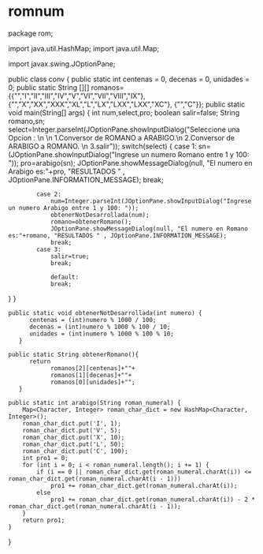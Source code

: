 # romnum
package rom;

import java.util.HashMap;
import java.util.Map;

import javax.swing.JOptionPane;

public class conv {
	public static int centenas = 0, decenas = 0, unidades = 0;
	public static String [][] romanos={{"","I","II","III","IV","V","VI","VII","VIII","IX"},
	         							{"","X","XX","XXX","XL","L","LX","LXX","LXX","XC"},
	         							{"","C"}};
	public static void main(String[] args) {
			int num,select,pro;
			boolean salir=false;
			String romano,sn;
			select=Integer.parseInt(JOptionPane.showInputDialog("Seleccione una Opcion : \n \n  1.Conversor de ROMANO a ARABIGO.\n 2.Conversor de ARABIGO a ROMANO. \n 3.salir"));
			switch(select) {
			case 1:
				sn=(JOptionPane.showInputDialog("Ingrese un numero Romano entre 1 y 100: "));
				pro=arabigo(sn);
				JOptionPane.showMessageDialog(null, "El numero en Arabigo es:"+pro, "RESULTADOS " , JOptionPane.INFORMATION_MESSAGE);
				break;


			case 2:
				num=Integer.parseInt(JOptionPane.showInputDialog("Ingrese un numero Arabigo entre 1 y 100: "));
				obtenerNotDesarrollada(num);
				romano=obtenerRomano();
				JOptionPane.showMessageDialog(null, "El numero en Romano es:"+romano, "RESULTADOS " , JOptionPane.INFORMATION_MESSAGE);
				break;
			case 3:
				salir=true;
				break;

				default:
				break;
}
}



	public static void obtenerNotDesarrollada(int numero) {
	      centenas = (int)numero % 1000 / 100;
	      decenas = (int)numero % 1000 % 100 / 10;
	      unidades = (int)numero % 1000 % 100 % 10;
	   }

	public static String obtenerRomano(){
	      return 
	            romanos[2][centenas]+""+
	            romanos[1][decenas]+""+
	            romanos[0][unidades]+"";
	   }

	public static int arabigo(String roman_numeral) {
        Map<Character, Integer> roman_char_dict = new HashMap<Character, Integer>();
        roman_char_dict.put('I', 1);
        roman_char_dict.put('V', 5);
        roman_char_dict.put('X', 10);
        roman_char_dict.put('L', 50);
        roman_char_dict.put('C', 100);
        int pro1 = 0;
        for (int i = 0; i < roman_numeral.length(); i += 1) {
            if (i == 0 || roman_char_dict.get(roman_numeral.charAt(i)) <= roman_char_dict.get(roman_numeral.charAt(i - 1)))
                pro1 += roman_char_dict.get(roman_numeral.charAt(i));
            else
                pro1 += roman_char_dict.get(roman_numeral.charAt(i)) - 2 * roman_char_dict.get(roman_numeral.charAt(i - 1));
        }
        return pro1;
    }


}
